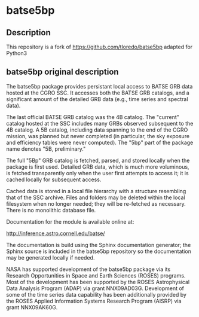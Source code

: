 # batse5bp

## Description

This repository is a fork of https://github.com/tloredo/batse5bp
adapted for Python3

## batse5bp original description
The batse5bp package provides persistant local access to BATSE GRB data hosted
at the CGRO SSC.  It accesses both the BATSE GRB catalogs, and a significant
amount of the detailed GRB data (e.g., time series and spectral data).

The last official BATSE GRB catalog was the 4B catalog.  The "current" catalog
hosted at the SSC includes many GRBs observed subsequent to the 4B catalog.  A
5B catalog, including data spanning to the end of the CGRO mission, was
planned but never completed (in particular, the sky exposure and efficiency
tables were never computed).  The "5bp" part of the package name denotes "5B,
preliminary."

The full "5Bp" GRB catalog is fetched, parsed, and stored locally when the
package is first used.  Detailed GRB data, which is much more voluminous, is
fetched transparently only when the user first attempts to access it; it is
cached locally for subsequent access.

Cached data is stored in a local file hierarchy with a structure resembling
that of the SSC archive.  Files and folders may be deleted within the local
filesystem when no longer needed; they will be re-fetched as necessary.  There
is no monolithic database file.

Documentation for the module is available online at:

http://inference.astro.cornell.edu/batse/

The documentation is build using the Sphinx documentation generator; the
Sphinx source is included in the batse5bp repository so the documentation
may be generated locally if needed.

NASA has supported development of the batse5bp package via its Research
Opportunities in Space and Earth Sciences (ROSES) programs.  Most of the
development has been supported by the ROSES Astrophysical Data Analysis Program
(ADAP) via grant NNX09AD03G.  Development of some of the time series data
capability has been additionally provided by the ROSES Applied Information
Systems Research Program (AISRP) via grant NNX09AK60G.
